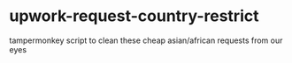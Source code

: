 # upwork-request-country-restrict
tampermonkey script to clean these cheap asian/african requests from our eyes
